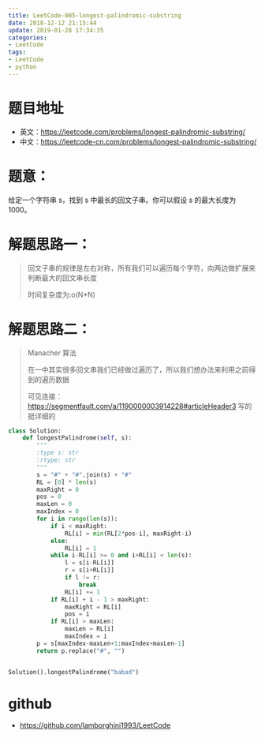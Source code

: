 ```yaml
---
title: LeetCode-005-longest-palindromic-substring
date: 2018-12-12 21:15:44
update: 2019-01-28 17:34:35
categories:
- LeetCode
tags:
- LeetCode
- python
---
```


# 题目地址
- 英文：https://leetcode.com/problems/longest-palindromic-substring/
- 中文：https://leetcode-cn.com/problems/longest-palindromic-substring/

# 题意：
给定一个字符串 s，找到 s 中最长的回文子串。你可以假设 s 的最大长度为 1000。

# 解题思路一：
> 回文子串的规律是左右对称，所有我们可以遍历每个字符，向两边做扩展来判断最大的回文串长度
>
> 时间复杂度为:o(N*N)

# 解题思路二：
> Manacher 算法
>
> 在一中其实很多回文串我们已经做过遍历了，所以我们想办法来利用之前得到的遍历数据
>
> 可见连接：https://segmentfault.com/a/1190000003914228#articleHeader3
> 写的挺详细的

<!--python0-->
```python
class Solution:
    def longestPalindrome(self, s):
        """
        :type s: str
        :rtype: str
        """
        s = "#" + "#".join(s) + "#"
        RL = [0] * len(s)
        maxRight = 0
        pos = 0
        maxLen = 0
        maxIndex = 0
        for i in range(len(s)):
            if i < maxRight:
                RL[i] = min(RL[2*pos-i], maxRight-i)
            else:
                RL[i] = 1
            while i-RL[i] >= 0 and i+RL[i] < len(s):
                l = s[i-RL[i]]
                r = s[i+RL[i]]
                if l != r:
                    break
                RL[i] += 1
            if RL[i] + i - 1 > maxRight:
                maxRight = RL[i]
                pos = i
            if RL[i] > maxLen:
                maxLen = RL[i]
                maxIndex = i
        p = s[maxIndex-maxLen+1:maxIndex+maxLen-1]
        return p.replace("#", "")


Solution().longestPalindrome("babad")

```

# github
- https://github.com/lamborghini1993/LeetCode
